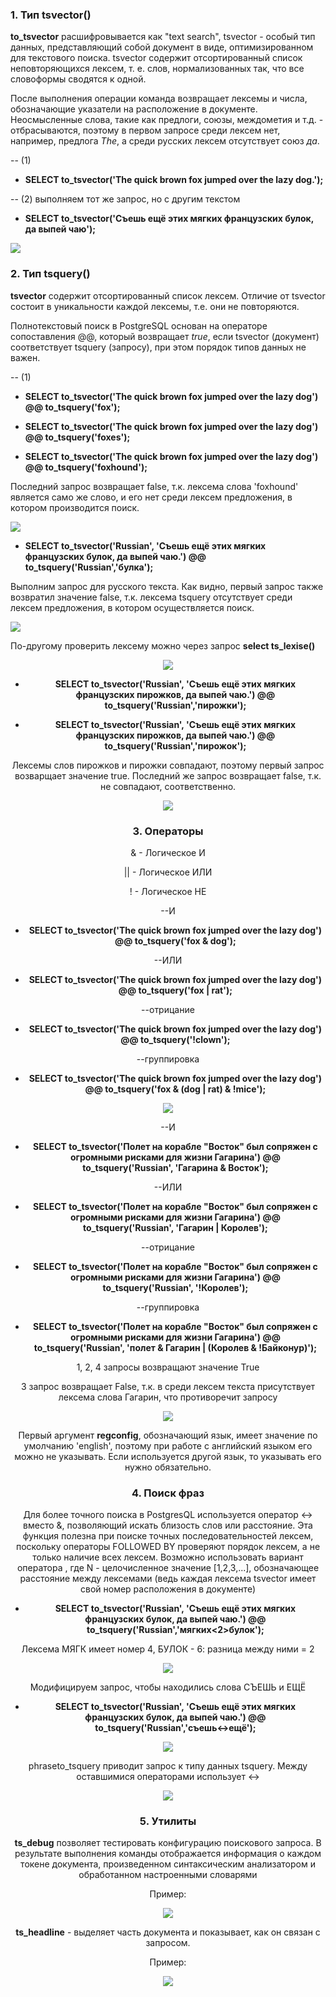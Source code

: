 ### 1. Тип tsvector()

**to_tsvector** расшифровывается как "text search", tsvector - особый тип данных, представляющий собой документ в виде, оптимизированном для текстового поиска. tsvector содержит отсортированный список неповторяющихся лексем, т. е. слов, нормализованных так, что все словоформы сводятся к одной.

После выполнения операции команда возвращает лексемы и числа, обозначающие указатели на расположение в документе. Неосмысленные слова, такие как предлоги, союзы, междометия и т.д. - отбрасываются, поэтому в первом запросе среди лексем нет, например, предлога *The*, а среди русских лексем отсутствует союз *да*.

-- (1)

- **SELECT to_tsvector('The quick brown fox jumped over the lazy dog.');**

-- (2) выполняем тот же запрос, но с другим текстом

- **SELECT to_tsvector('Съешь ещё этих мягких французских булок, да выпей чаю');**

<img src = './screens/1.png' />

### 2. Тип tsquery()

**tsvector** содержит отсортированный список лексем. Отличие от tsvector состоит в уникальности каждой лексемы, т.е. они не повторяются.

Полнотекстовый поиск в PostgreSQL основан на операторе сопоставления @@, который возвращает *true*, если tsvector (документ) соответствует tsquery (запросу), при этом порядок типов данных не важен.

-- (1)

- **SELECT to_tsvector('The quick brown fox jumped over the lazy dog') @@ to_tsquery('fox');**

- **SELECT to_tsvector('The quick brown fox jumped over the lazy dog') @@ to_tsquery('foxes');**

- **SELECT to_tsvector('The quick brown fox jumped over the lazy dog') @@ to_tsquery('foxhound');**

Последний запрос возвращает false, т.к. лексема слова 'foxhound' является само же слово, и его нет среди лексем предложения, в котором производится поиск.

<img src = './screens/2.png' />

- **SELECT to_tsvector('Russian', 'Съешь ещё этих мягких французских булок, да выпей чаю.') @@ to_tsquery('Russian','булка');**

Выполним запрос для русского текста. Как видно, первый запрос также возвратил значение false, т.к. лексема tsquery отсутствует среди лексем предложения, в котором осуществляется поиск.

<img src = './screens/3.png' />

По-другому проверить лексему можно через запрос **select ts_lexise()**

<center><img src = './screens/4.png'/>

- **SELECT to_tsvector('Russian', 'Съешь ещё этих мягких французских пирожков, да выпей чаю.') @@ to_tsquery('Russian','пирожки');**

- **SELECT to_tsvector('Russian', 'Съешь ещё этих мягких французских пирожков, да выпей чаю.') @@ to_tsquery('Russian','пирожок');**

Лексемы слов пирожков и пирожки совпадают, поэтому первый запрос возварщает значение true. Последний же запрос возвращает false, т.к. не совпадают, соответственно.

<img src = './screens/5.png'/>

### 3. Операторы

& - Логическое И

|| - Логическое ИЛИ

! - Логическое НЕ

--И
- **SELECT to_tsvector('The quick brown fox jumped over the lazy dog') @@ to_tsquery('fox & dog');**

--ИЛИ
- **SELECT to_tsvector('The quick brown fox jumped over the lazy dog') @@ to_tsquery('fox | rat');**

--отрицание
- **SELECT to_tsvector('The quick brown fox jumped over the lazy dog') @@ to_tsquery('!clown');**

--группировка
- **SELECT to_tsvector('The quick brown fox jumped over the lazy dog') @@ to_tsquery('fox & (dog | rat) & !mice');**

<img src = './screens/6.png'/>

--И
- **SELECT to_tsvector('Полет на корабле "Восток" был сопряжен с огромными рисками для жизни Гагарина') @@ to_tsquery('Russian', 'Гагарина & Восток');**

--ИЛИ
- **SELECT to_tsvector('Полет на корабле "Восток" был сопряжен с огромными рисками для жизни Гагарина') @@ to_tsquery('Russian', 'Гагарин | Королев');**

--отрицание
- **SELECT to_tsvector('Полет на корабле "Восток" был сопряжен с огромными рисками для жизни Гагарина') @@ to_tsquery('Russian', '!Королев');**

--группировка
- **SELECT to_tsvector('Полет на корабле "Восток" был сопряжен с огромными рисками для жизни Гагарина') @@ to_tsquery('Russian', 'полет & Гагарин | (Королев & !Байконур)');**

1, 2, 4 запросы возвращают значение True

3 запрос возвращает False, т.к. в среди лексем текста присутствует лексема слова Гагарин, что противоречит запросу

<img src = './screens/7.png'/>

Первый аргумент **regconfig**, обозначающий язык, имеет значение по умолчанию 'english', поэтому при работе с английский языком его можно не указывать. Если используется другой язык, то указывать его нужно обязательно.

### 4. Поиск фраз

Для более точного поиска в PostgresQL используется оператор <-> вместо &, позволяющий искать близость слов или расстояние. Эта функция полезна при поиске точных последовательностей лексем, поскольку операторы FOLLOWED BY проверяют порядок лексем, а не только наличие всех лексем. Возможно использовать вариант оператора <N>, где N - целочисленное значение [1,2,3,...], обозначающее расстояние между лексемами (ведь каждая лексема tsvector имеет свой номер расположения в документе)

- **SELECT to_tsvector('Russian', 'Съешь ещё этих мягких французских булок, да выпей чаю.') @@ to_tsquery('Russian','мягких<2>булок');**

Лексема МЯГК имеет номер 4, БУЛОК - 6: разница между ними = 2

<img src = './screens/8.png'/>

Модифицируем запрос, чтобы находились слова СЪЕШЬ и ЕЩЁ

- **SELECT to_tsvector('Russian', 'Съешь ещё этих мягких французских булок, да выпей чаю.') @@ to_tsquery('Russian','съешь<->ещё');**

<img src = './screens/9.png'/>

phraseto_tsquery приводит запрос к типу данных tsquery. Между оставшимися операторами использует <->

<center><img src = './screens/10.png'/>

### 5. Утилиты



**ts_debug** позволяет тестировать конфигурацию поискового запроса. В результате выполнения команды отображается информация о каждом токене документа, произведенном синтаксическим анализатором и обработанном настроенными словарями

Пример:

<img src = './screens/11.png'/>

**ts_headline** - выделяет часть документа и показывает, как он связан с запросом.

Пример:

<img src = './screens/12.png'/>
